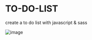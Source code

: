 # TO-DO-LIST

create a to do list with javascript &amp; sass

![image](https://www.uplooder.net/img/image/19/6e615ef64ccc0c1290f59f8e1356a9b3/milad.PNG)
